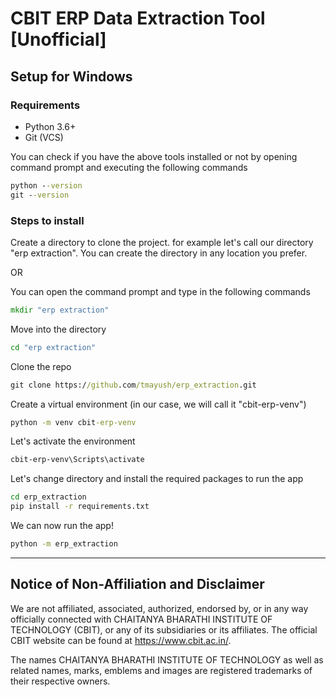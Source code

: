 # CBIT ERP Data Extraction Tool \[Unofficial]

## Setup for Windows

### Requirements

- Python 3.6+
- Git (VCS)

You can check if you have the above tools installed or not by opening command prompt and executing the following commands

```cmd
python --version
git --version
```

### Steps to install

Create a directory to clone the project. for example let's call our directory "erp extraction". You can create the directory in any location you prefer.

OR

You can open the command prompt and type in the following commands

```cmd
mkdir "erp extraction"
```

Move into the directory

```cmd
cd "erp extraction"
```

Clone the repo

```cmd
git clone https://github.com/tmayush/erp_extraction.git
```

Create a virtual environment (in our case, we will call it "cbit-erp-venv")

```cmd
python -m venv cbit-erp-venv
```

Let's activate the environment

```cmd
cbit-erp-venv\Scripts\activate
```

Let's change directory and install the required packages to run the app

```cmd
cd erp_extraction
pip install -r requirements.txt
```

We can now run the app!

```cmd
python -m erp_extraction
```

---

## Notice of Non-Affiliation and Disclaimer

We are not affiliated, associated, authorized, endorsed by, or in any way officially connected with CHAITANYA BHARATHI INSTITUTE OF TECHNOLOGY (CBIT), or any of its subsidiaries or its affiliates. The official CBIT website can be found at https://www.cbit.ac.in/.

The names CHAITANYA BHARATHI INSTITUTE OF TECHNOLOGY as well as related names, marks, emblems and images are registered trademarks of their respective owners.
